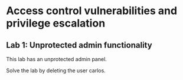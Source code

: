 # Access control vulnerabilities and privilege escalation

## Lab 1: Unprotected admin functionality

This lab has an unprotected admin panel.

Solve the lab by deleting the user carlos.

